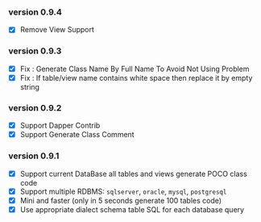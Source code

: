 ### version 0.9.4
- [X] Remove View Support

### version 0.9.3
- [X] Fix : Generate Class Name By Full Name To Avoid Not Using Problem
- [X] Fix : If table/view name contains white space then replace it by empty string

### version 0.9.2
- [X] Support Dapper Contrib
- [X] Support Generate Class Comment

### version 0.9.1
- [X]   Support current DataBase all tables and views generate POCO class code
- [X]   Support multiple RDBMS: `sqlserver`, `oracle`, `mysql`, `postgresql`
- [X]   Mini and faster (only in 5 seconds generate 100 tables code)
- [X]   Use appropriate dialect schema table SQL for each database query
